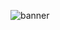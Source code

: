 ![banner](https://github.com/Srajal16/Srajal16/assets/90255417/0737dd13-08ec-4839-831a-668a5251ac1d)

